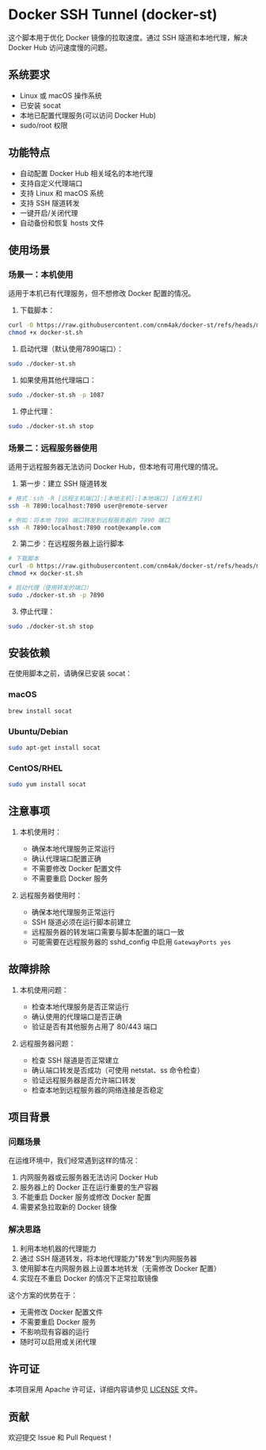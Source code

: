 # Docker SSH Tunnel (docker-st)

这个脚本用于优化 Docker 镜像的拉取速度。通过 SSH 隧道和本地代理，解决 Docker Hub 访问速度慢的问题。

## 系统要求

- Linux 或 macOS 操作系统
- 已安装 socat
- 本地已配置代理服务(可以访问 Docker Hub)
- sudo/root 权限

## 功能特点

- 自动配置 Docker Hub 相关域名的本地代理
- 支持自定义代理端口
- 支持 Linux 和 macOS 系统
- 支持 SSH 隧道转发
- 一键开启/关闭代理
- 自动备份和恢复 hosts 文件

## 使用场景

### 场景一：本机使用
适用于本机已有代理服务，但不想修改 Docker 配置的情况。

1. 下载脚本：
```bash
curl -O https://raw.githubusercontent.com/cnm4ak/docker-st/refs/heads/main/docker-st.sh
chmod +x docker-st.sh
```

1. 启动代理（默认使用7890端口）：
```bash
sudo ./docker-st.sh
```

1. 如果使用其他代理端口：
```bash
sudo ./docker-st.sh -p 1087
```

1. 停止代理：
```bash
sudo ./docker-st.sh stop
```

### 场景二：远程服务器使用
适用于远程服务器无法访问 Docker Hub，但本地有可用代理的情况。

1. 第一步：建立 SSH 隧道转发
```bash
# 格式：ssh -R [远程主机端口]:[本地主机]:[本地端口] [远程主机]
ssh -R 7890:localhost:7890 user@remote-server

# 例如：将本地 7890 端口转发到远程服务器的 7890 端口
ssh -R 7890:localhost:7890 root@example.com
```

2. 第二步：在远程服务器上运行脚本
```bash
# 下载脚本
curl -O https://raw.githubusercontent.com/cnm4ak/docker-st/refs/heads/main/docker-st.sh
chmod +x docker-st.sh

# 启动代理（使用转发的端口）
sudo ./docker-st.sh -p 7890
```

3. 停止代理：
```bash
sudo ./docker-st.sh stop
```

## 安装依赖

在使用脚本之前，请确保已安装 socat：

### macOS
```bash
brew install socat
```

### Ubuntu/Debian
```bash
sudo apt-get install socat
```

### CentOS/RHEL
```bash
sudo yum install socat
```

## 注意事项

1. 本机使用时：
   - 确保本地代理服务正常运行
   - 确认代理端口配置正确
   - 不需要修改 Docker 配置文件
   - 不需要重启 Docker 服务

2. 远程服务器使用时：
   - 确保本地代理服务正常运行
   - SSH 隧道必须在运行脚本前建立
   - 远程服务器的转发端口需要与脚本配置的端口一致
   - 可能需要在远程服务器的 sshd_config 中启用 `GatewayPorts yes`

## 故障排除

1. 本机使用问题：
   - 检查本地代理服务是否正常运行
   - 确认使用的代理端口是否正确
   - 验证是否有其他服务占用了 80/443 端口

2. 远程服务器问题：
   - 检查 SSH 隧道是否正常建立
   - 确认端口转发是否成功（可使用 netstat、ss 命令检查）
   - 验证远程服务器是否允许端口转发
   - 检查本地到远程服务器的网络连接是否稳定

## 项目背景

### 问题场景
在运维环境中，我们经常遇到这样的情况：
1. 内网服务器或云服务器无法访问 Docker Hub
2. 服务器上的 Docker 正在运行重要的生产容器
3. 不能重启 Docker 服务或修改 Docker 配置
4. 需要紧急拉取新的 Docker 镜像

### 解决思路
1. 利用本地机器的代理能力
2. 通过 SSH 隧道转发，将本地代理能力"转发"到内网服务器
3. 使用脚本在内网服务器上设置本地转发（无需修改 Docker 配置）
4. 实现在不重启 Docker 的情况下正常拉取镜像

这个方案的优势在于：
- 无需修改 Docker 配置文件
- 不需要重启 Docker 服务
- 不影响现有容器的运行
- 随时可以启用或关闭代理

## 许可证

本项目采用 Apache 许可证，详细内容请参见 [LICENSE](https://github.com/cnm4ak/docker-st/blob/main/LICENSE) 文件。

## 贡献

欢迎提交 Issue 和 Pull Request！